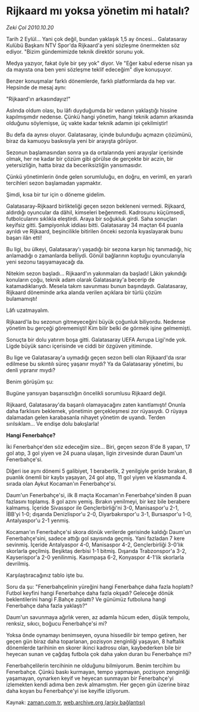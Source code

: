 # Rijkaard mı yoksa yönetim mi hatalı?

*Zeki Çol 2010.10.20*

<td class="columnist-detail">
<p>Tarih 2 Eylül... Yani çok değil, bundan yaklaşık 1,5 ay öncesi... Galatasaray Kulübü Başkanı NTV Spor'da Rijkaard'a yeni sözleşme önermekten söz ediyor. "Bizim gündemimizde teknik direktör sorunu yok.</p>
<p>
<div id="haberMetinDiv">
<p> Medya yazıyor, fakat öyle bir şey yok" diyor. Ve "Eğer kabul ederse nisan ya da mayısta ona ben yeni sözleşme teklif edeceğim" diye konuşuyor.
<p>Benzer konuşmalar farklı dönemlerde, farklı platformlarda da hep var. Hepsinde de mesaj aynı:
<p>"Rijkaard'ın arkasındayız!"
<p>Aslında oldum olası, bu lâfı duyduğumda bir vedanın yaklaştığı hissine kapılmışımdır nedense. Çünkü hangi yönetim, hangi teknik adamın arkasında olduğunu söylemişse, üç vakte kadar teknik adamın ipi çekilmiştir!
<p>Bu defa da aynısı oluyor. Galatasaray, içinde bulunduğu açmazın çözümünü, biraz da kamuoyu baskısıyla yeni bir arayışta görüyor.
<p>Sezonun başlamasından sonra ya da ortalarında yeni arayışlar içerisinde olmak, her ne kadar bir çözüm gibi görülse de gerçekte bir aczin, bir yetersizliğin, hatta biraz da beceriksizliğin yansımasıdır.
<p>Çünkü yönetimlerin önde gelen sorumluluğu, en doğru, en verimli, en yararlı tercihleri sezon başlamadan yapmaktır.
<p>Şimdi, kısa bir tur için o döneme gidelim.
<p>Galatasaray-Rijkaard birlikteliği geçen sezon bekleneni vermedi. Rijkaard, aldırdığı oyuncular da dâhil, kimseleri beğenmedi. Kadrosunu küçümsedi, futbolcularını sıklıkla eleştirdi. Araya bir soğukluk girdi. Saha sonuçları keyifsiz gitti. Şampiyonluk iddiası bitti. Galatasaray 34 maçtan 64 puanla ayrıldı ve Rijkaard, beşincilikle bitirilen önceki sezonla kıyaslayarak bunu başarı ilân etti!
<p>Bu ligi, bu ülkeyi, Galatasaray'ı yaşadığı bir sezona karşın hiç tanımadığı, hiç anlamadığı o zamanlarda belliydi. Gönül bağlarının koptuğu oyuncularıyla yeni sezonu taşıyamayacağı da.
<p>Nitekim sezon başladı... Rijkaard'ın yakınmaları da başladı! Lâkin yakındığı konuların çoğu, teknik adam olarak Galatasaray'a becerip de katamadıklarıydı. Mesela takım savunması bunun başındaydı. Galatasaray, Rijkaard döneminde arka alanda verilen açıklara bir türlü çözüm bulamamıştı!
<p>Lâfı uzatmayalım.
<p>Rijkaard'la bu sezonun gitmeyeceğini büyük çoğunluk biliyordu. Nedense yönetim bu gerçeği görememişti! Kim bilir belki de görmek işine gelmemişti.
<p>Sonuçta bir dolu yatırım boşa gitti. Galatasaray UEFA Avrupa Ligi'nde yok. Ligde büyük sancı içerisinde ve ciddi bir özgüven yitiminde.
<p>Bu lige ve Galatasaray'a uymadığı geçen sezon belli olan Rijkaard'da ısrar edilmese bu sıkıntılı süreç yaşanır mıydı? Ya da Galatasaray yönetimi, bu denli yıpranır mıydı?
<p>Benim görüşüm şu:
<p>Bugüne yansıyan başarısızlığın öncelikli sorumlusu Rijkaard değil.
<p>Rijkaard, Galatasaray'da başarılı olamayacağını zaten kanıtlamıştı! Onunla daha farklısını beklemek, yönetimin gerçekleşmesi zor rüyasıydı. O rüyaya dalamadan gelen karabasanla nihayet yönetim de uyandı. Terden sırılsıklam... Ve endişe dolu bakışlarla! 
<p><b>Hangi Fenerbahçe?</b>
<p>İki Fenerbahçe'den söz edeceğim size... Biri, geçen sezon 8'de 8 yapan, 17 gol atıp, 3 gol yiyen ve 24 puana ulaşan, ligin zirvesinde duran Daum'un Fenerbahçe'si.
<p>Diğeri ise aynı dönemi 5 galibiyet, 1 beraberlik, 2 yenilgiyle geride bırakan, 8 puanlık önemli bir kaybı yaşayan, 24 gol atıp, 11 gol yiyen ve klasmanda 4. sırada olan Aykut Kocaman'ın Fenerbahçe'si. 
<p>Daum'un Fenerbahçe'si, ilk 8 maçta Kocaman'ın Fenerbahçe'sinden 8 puan fazlasını toplamış. 8 gol azını yemiş. Bırakın yenilmeyi, bir kez bile berabere kalmamış. İçeride Sivasspor ile Gençlerbirliği'ni 3-0, Manisaspor'u 2-1, İBB'yi 1-0; dışarıda Denizlispor'u 2-0, Diyarbakırspor'u 3-1, Bursaspor'u 1-0, Antalyaspor'u 2-1 yenmiş.
<p>Kocaman'ın Fenerbahçe'si skora dönük verilerde gerisinde kaldığı Daum'un Fenerbahçe'sini, sadece attığı gol sayısında geçmiş. Yani fazladan 7 kere sevinmiş. İçeride Antalyaspor 4-0, Manisaspor 4-2, Gençlerbirliği 3-0'lık skorlarla geçilmiş. Beşiktaş derbisi 1-1 bitmiş. Dışarıda Trabzonspor'a 3-2, Kayserispor'a 2-0 yenilinmiş. Kasımpaşa 6-2, Konyaspor 4-1'lik skorlarla devrilmiş.
<p>Karşılaştıracağınız tablo işte bu.
<p>Soru da şu: "Fenerbahçelinin yüreğini hangi Fenerbahçe daha fazla hoplattı? Futbol keyfini hangi Fenerbahçe daha fazla okşadı? Geleceğe dönük beklentilerini hangi F.Bahçe zıplattı? Ve günümüz futboluna hangi Fenerbahçe daha fazla yaklaştı?"
<p>Daum'un savunmaya ağırlık veren, az adamla hücum eden, düşük tempolu, renksiz, sıkıcı, boğucu Fenerbahçe'si mi?
<p>Yoksa önde oynamayı benimseyen, oyuna hissedilir bir tempo getiren, her geçen gün biraz daha toparlanan, pozisyon zenginliği yaşayan, 8 haftalık dönemlerde tarihinin en skorer ikinci kadrosu olan, kaybederken bile bir heyecan sunan ve çağdaş futbola çok daha yakın duran bu Fenerbahçe mi?
<p>Fenerbahçelilerin tercihinin ne olduğunu bilmiyorum. Benim tercihim bu Fenerbahçe. Çünkü baskı kurmayan, tempo yapmayan, pozisyon zenginliği yaşamayan, oynarken keyif ve heyecan sunmayan bir Fenerbahçe'yi izlemekten kendi adıma ben zevk almamıştım. Her geçen gün üzerine biraz daha koyan bu Fenerbahçe'yi ise keyifle izliyorum.
<p></p></p></p></p></p></p></p></p></p></p></p></p></p></p></p></p></p></p></p></p></p></p></p></p></p></p></p></p></p></div>
</p>
<a href="http://web.archive.org/web/20101223140641/mailto:/">
</a></td>

Kaynak: [zaman.com.tr](http://zaman.com.tr/yazar.do?yazino=1042496), [web.archive.org (arşiv bağlantısı)](http://web.archive.org/web/20101223140641/http://zaman.com.tr/yazar.do?yazino=1042496)
